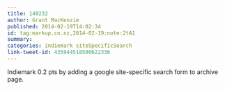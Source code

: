 ```yaml
---
title: 140232
author: Grant MacKenzie
published: 2014-02-19T14:02:34
id: tag:markup.co.nz,2014-02-19:note:2tA1
summary:
categories: indiemark siteSpecificSearch
link-tweet-id: 435944518500622336
---
```


Indiemark  0.2 pts by adding a google site-specific search form to archive page.
